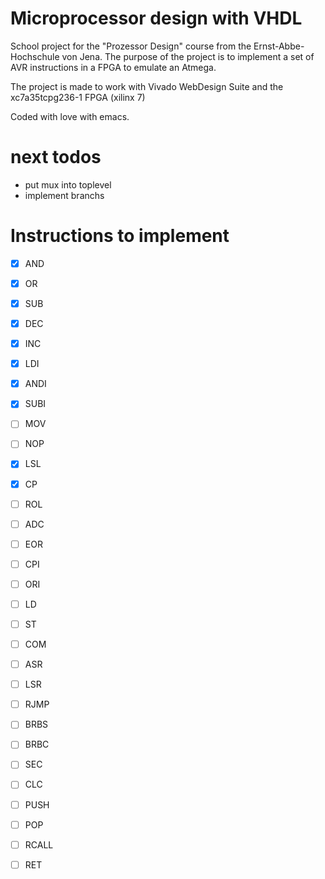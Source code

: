 # Microprocessor design with VHDL

School project for the "Prozessor Design" course from the Ernst-Abbe-Hochschule von Jena. The purpose of the project is to implement a set of AVR instructions in a FPGA to emulate an Atmega.

The project is made to work with Vivado WebDesign Suite and the xc7a35tcpg236-1 FPGA (xilinx 7)

Coded with love with emacs.

# next todos

- put mux into toplevel
- implement branchs

# Instructions to implement

- [X] AND
- [X] OR
- [X] SUB
- [X] DEC
- [X] INC
- [x] LDI
- [X] ANDI
- [x] SUBI
- [ ] MOV
- [ ] NOP
- [X] LSL
- [X] CP
- [ ] ROL
- [ ] ADC
- [ ] EOR
- [ ] CPI
- [ ] ORI
- [ ] LD
- [ ] ST
- [ ] COM
- [ ] ASR 
- [ ] LSR
- [ ] RJMP
- [ ] BRBS
- [ ] BRBC
- [ ] SEC
- [ ] CLC
- [ ] PUSH
- [ ] POP
- [ ] RCALL
- [ ] RET


